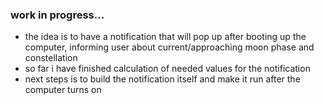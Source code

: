 ### work in progress...
- the idea is to have a notification that will pop up after booting up the computer, informing user about current/approaching moon phase and constellation
- so far i have finished calculation of needed values for the notification
- next steps is to build the notification itself and make it run after the computer turns on
